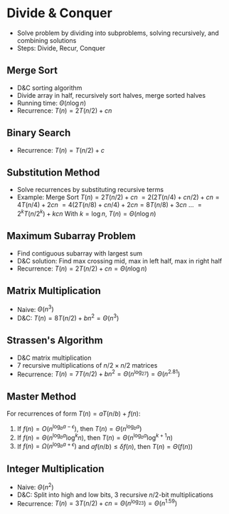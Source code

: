 # Divide & Conquer

- Solve problem by dividing into subproblems, solving recursively, and combining solutions
- Steps: Divide, Recur, Conquer

## Merge Sort
- D&C sorting algorithm
- Divide array in half, recursively sort halves, merge sorted halves
- Running time: $\Theta(n \log n)$
- Recurrence: $T(n) = 2T(n/2) + cn$

## Binary Search 
- Recurrence: $T(n) = T(n/2) + c$

## Substitution Method
- Solve recurrences by substituting recursive terms
- Example: Merge Sort 
  $T(n) = 2T(n/2) + cn$
  $= 2(2T(n/4) + cn/2) + cn = 4T(n/4) + 2cn$
  $= 4(2T(n/8) + cn/4) + 2cn = 8T(n/8) + 3cn$
  $\ldots$
  $= 2^kT(n/2^k) + kcn$
  With $k = \log n$, $T(n) = \Theta(n\log n)$

## Maximum Subarray Problem
- Find contiguous subarray with largest sum
- D&C solution: Find max crossing mid, max in left half, max in right half
- Recurrence: $T(n) = 2T(n/2) + cn = \Theta(n \log n)$

## Matrix Multiplication
- Naive: $\Theta(n^3)$
- D&C: $T(n) = 8T(n/2) + bn^2 = \Theta(n^3)$ 

## Strassen's Algorithm
- D&C matrix multiplication 
- 7 recursive multiplications of $n/2 \times n/2$ matrices
- Recurrence: $T(n) = 7T(n/2) + bn^2 = \Theta(n^{\log_27}) = \Theta(n^{2.81})$

## Master Method 
For recurrences of form $T(n) = aT(n/b) + f(n)$:
1. If $f(n) = O(n^{\log_ba-\epsilon})$, then $T(n) = \Theta(n^{\log_ba})$
2. If $f(n) = \Theta(n^{\log_ba}\log^kn)$, then $T(n) = \Theta(n^{\log_ba}\log^{k+1}n)$  
3. If $f(n) = \Omega(n^{\log_ba+\epsilon})$ and $af(n/b) \leq \delta f(n)$, then $T(n) = \Theta(f(n))$

## Integer Multiplication
- Naive: $\Theta(n^2)$
- D&C: Split into high and low bits, 3 recursive $n/2$-bit multiplications
- Recurrence: $T(n) = 3T(n/2) + cn = \Theta(n^{\log_23}) = \Theta(n^{1.59})$
